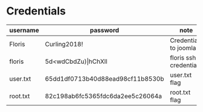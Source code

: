 # Credentials

|username|password|note|
|-----------|---------|-----|
|Floris|Curling2018!|Credentials to joomla|
|floris|5d<wdCbdZu)\|hChXll|floris ssh credentials|
|user.txt|65dd1df0713b40d88ead98cf11b8530b|user.txt flag|
|root.txt|82c198ab6fc5365fdc6da2ee5c26064a|root.txt flag|